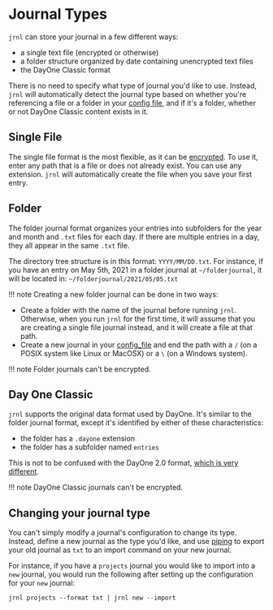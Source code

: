 <!-- Copyright (C) 2012-2021 jrnl contributors
     License: https://www.gnu.org/licenses/gpl-3.0.html -->
# Journal Types
`jrnl` can store your journal in a few different ways:

 - a single text file (encrypted or otherwise)
 - a folder structure organized by date containing unencrypted text files
 - the DayOne Classic format

There is no need to specify what type of journal you'd like to use. Instead,
`jrnl` will automatically detect the journal type based on whether you're
referencing a file or a folder in your [config file](advanced.md),
and if it's a folder, whether or not DayOne Classic content exists in it.

## Single File
The single file format is the most flexible, as it can be [encrypted](encryption.md).
To use it, enter any path that is a file or does not already exist. You can
use any extension. `jrnl` will automatically create the file when you save
your first entry.

## Folder
The folder journal format organizes your entries into subfolders for the year
and month and `.txt` files for each day. If there are multiple entries in a day,
they all appear in the same `.txt` file.

The directory tree structure is in this format: `YYYY/MM/DD.txt`. For instance, if
you have an entry on May 5th, 2021 in a folder journal at `~/folderjournal`, it will
be located in: `~/folderjournal/2021/05/05.txt`

!!! note
Creating a new folder journal can be done in two ways:

* Create a folder with the name of the journal before running `jrnl`. Otherwise, when you run `jrnl` for the first time, it will assume that you are creating a single file journal instead, and it will create a file at that path.
* Create a new journal in your [config_file](advanced.md) and end the path with a ``/`` (on a POSIX system like Linux or MacOSX) or a ``\`` (on a Windows system).

!!! note
Folder journals can't be encrypted.

## Day One Classic
`jrnl` supports the original data format used by DayOne. It's similar to the folder
journal format, except it's identified by either of these characteristics:

* the folder has a `.dayone` extension
* the folder has a subfolder named `entries`

This is not to be confused with the DayOne 2.0 format, [which is very different](https://help.dayoneapp.com/en/articles/1187337-day-one-classic-is-retired).

!!! note
DayOne Classic journals can't be encrypted.

## Changing your journal type
You can't simply modify a journal's configuration to change its type. Instead,
define a new journal as the type you'd like, and use
[piping](https://en.wikipedia.org/wiki/Redirection_(computing)#Piping)
to export your old journal as `txt` to an import command on your new journal.

For instance, if you have a `projects` journal you would like to import into
a `new` journal, you would run the following after setting up the configuration
for your `new` journal:
```
jrnl projects --format txt | jrnl new --import
```
